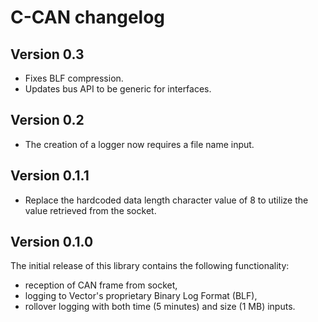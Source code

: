 # C-CAN changelog

## Version 0.3 

- Fixes BLF compression.
- Updates bus API to be generic for interfaces.

## Version 0.2

- The creation of a logger now requires a file name input.

## Version 0.1.1

- Replace the hardcoded data length character value of 8 to utilize the value retrieved from the socket. 

## Version 0.1.0

The initial release of this library contains the following functionality:
- reception of CAN frame from socket,
- logging to Vector's proprietary Binary Log Format (BLF),
- rollover logging with both time (5 minutes) and size (1 MB) inputs.
